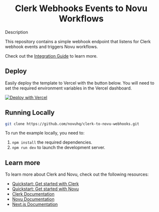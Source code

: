 <div align="center">
  <h1>
    Clerk Webhooks Events to Novu Workflows
  </h1>
</div

## Description

This repository contains a simple webhook endpoint that listens for Clerk webhook events and triggers Novu workflows.

Check out the [Integration Guide](https://docs.novu.co/guides/webhooks/clerk) to learn more.

## Deploy

Easily deploy the template to Vercel with the button below. You will need to set the required environment variables in the Vercel dashboard.

[![Deploy with Vercel](https://vercel.com/button)](https://vercel.com/new/clone?repository-url=https%3A%2F%2Fgithub.com%2Fclerk%2Fnextjs-auth-starter-template&env=CLERK_SECRET_KEY,NEXT_PUBLIC_CLERK_PUBLISHABLE_KEY&envDescription=Your%20Clerk%20application%20keys%2C%20accessible%20from%20dashboard.clerk.com.&envLink=https%3A%2F%2Fgithub.com%2Fclerk%2Fnextjs-auth-starter-template%3Ftab%3Dreadme-ov-file%23running-the-template&demo-url=https%3A%2F%2Fnextjs-auth-starter-template-kit.vercel.app%2F)

## Running Locally

```bash
git clone https://github.com/novuhq/clerk-to-novu-webhooks.git
```

To run the example locally, you need to:

1. `npm install` the required dependencies.
2. `npm run dev` to launch the development server.

## Learn more

To learn more about Clerk and Novu, check out the following resources:

- [Quickstart: Get started with Clerk](https://go.clerk.com/vgWhQ7B)
- [Quickstart: Get started with Novu](https://docs.novu.co/overview)
- [Clerk Documentation](https://go.clerk.com/aNiTioa)
- [Novu Documentation](https://docs.novu.co)
- [Next.js Documentation](https://nextjs.org/docs)
